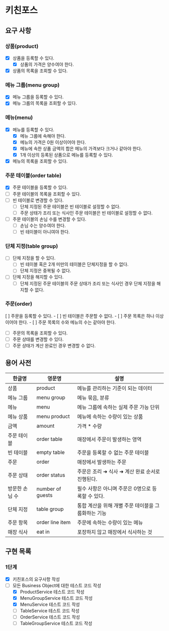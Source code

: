 # 키친포스

## 요구 사항
### 상품(product)
- [x] 상품을 등록할 수 있다.
    - [x] 상품의 가격은 양수여야 한다.
- [x] 상품의 목록을 조회할 수 있다.
        
### 메뉴 그룹(menu group)
- [x] 메뉴 그룹을 등록할 수 있다.
- [x] 메뉴 그룹의 목록을 조회할 수 있다.

### 메뉴(menu)
- [x] 메뉴를 등록할 수 있다.
    - [x] 메뉴 그룹에 속해야 한다.
    - [x] 메뉴의 가격은 0원 이상이어야 한다.
    - [x] 메뉴에 속한 상품 금액의 합은 메뉴의 가격보다 크거나 같아야 한다.
    - [x] 1개 이상의 등록된 상품으로 메뉴를 등록할 수 있다.
- [x] 메뉴의 목록을 조회할 수 있다.

### 주문 테이블(order table)
- [x] 주문 테이블을 등록할 수 있다.
- [ ] 주문 테이블의 목록을 조회할 수 있다.
- [ ] 빈 테이블로 변경할 수 있다.
    - [ ] 단체 지정된 주문 테이블은 빈 테이블로 설정할 수 없다.
    - [ ] 주문 상태가 조리 또는 식사인 주문 테이블은 빈 테이블로 설정할 수 없다.
- [ ] 주문 테이블의 손님 수를 변경할 수 있다.
    - [ ] 손님 수는 양수여야 한다.
    - [ ] 빈 테이블이 아니여야 한다.
    
### 단체 지정(table group)
- [ ] 단체 지정을 할 수 있다.
    - [ ] 빈 테이블 혹은 2개 미만의 테이블은 단체지정을 할 수 없다.
    - [ ] 단체 지정은 중복될 수 없다.
- [ ] 단체 지정을 해지할 수 있다.
    - [ ] 단체 지정된 주문 테이블의 주문 상태가 조리 또는 식사인 경우 단체 지정을 해지할 수 없다.

### 주문(order)
[ ] 주문을 등록할 수 있다.
    - [ ] 빈 테이블은 주문할 수 없다.
    - [ ] 주문 목록은 하나 이상이어야 한다.
    - [ ] 주문 목록의 수와 메뉴의 수는 같아야 한다.
- [ ] 주문의 목록을 조회할 수 있다.
- [ ] 주문 상태를 변경할 수 있다.
- [ ] 주문 상태가 계산 완료인 경우 변경할 수 없다.

## 용어 사전

| 한글명 | 영문명 | 설명 |
| --- | --- | --- |
| 상품 | product | 메뉴를 관리하는 기준이 되는 데이터 |
| 메뉴 그룹 | menu group | 메뉴 묶음, 분류 |
| 메뉴 | menu | 메뉴 그룹에 속하는 실제 주문 가능 단위 |
| 메뉴 상품 | menu product | 메뉴에 속하는 수량이 있는 상품 |
| 금액 | amount | 가격 * 수량 |
| 주문 테이블 | order table | 매장에서 주문이 발생하는 영역 |
| 빈 테이블 | empty table | 주문을 등록할 수 없는 주문 테이블 |
| 주문 | order | 매장에서 발생하는 주문 |
| 주문 상태 | order status | 주문은 조리 ➜ 식사 ➜ 계산 완료 순서로 진행된다. |
| 방문한 손님 수 | number of guests | 필수 사항은 아니며 주문은 0명으로 등록할 수 있다. |
| 단체 지정 | table group | 통합 계산을 위해 개별 주문 테이블을 그룹화하는 기능 |
| 주문 항목 | order line item | 주문에 속하는 수량이 있는 메뉴 |
| 매장 식사 | eat in | 포장하지 않고 매장에서 식사하는 것 |

## 구현 목록
### 1단계
- [x] 키친포스의 요구사항 작성
- [ ] 모든 Business Object에 대한 테스트 코드 작성
    - [x] ProductService 테스트 코드 작성
    - [x] MenuGroupService 테스트 코드 작성
    - [x] MenuService 테스트 코드 작성
    - [ ] TableService 테스트 코드 작성
    - [ ] OrderService 테스트 코드 작성
    - [ ] TableGroupService 테스트 코드 작성
